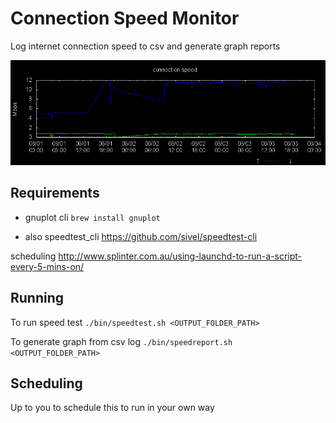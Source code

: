 # Connection Speed Monitor

Log internet connection speed to csv and generate graph reports

![example](https://raw.githubusercontent.com/ctracey/connection_speed_monitor/master/connection_speed_example.png)

## Requirements

 - gnuplot cli 
 `brew install gnuplot`

 - also speedtest_cli
https://github.com/sivel/speedtest-cli

scheduling http://www.splinter.com.au/using-launchd-to-run-a-script-every-5-mins-on/

## Running

To run speed test
`./bin/speedtest.sh <OUTPUT_FOLDER_PATH>`

To generate graph from csv log
`./bin/speedreport.sh <OUTPUT_FOLDER_PATH>`

## Scheduling

Up to you to schedule this to run in your own way

